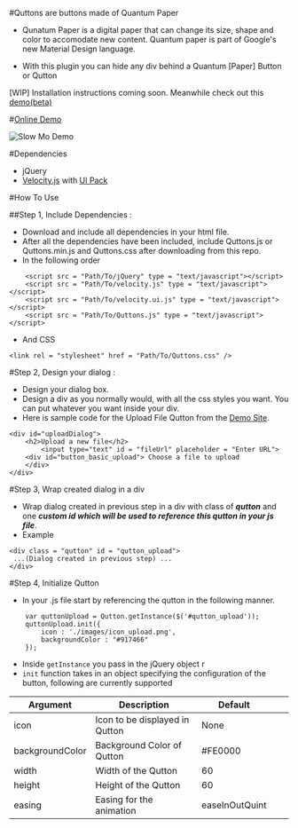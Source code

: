 #Quttons are buttons made of Quantum Paper
* Qunatum Paper is a digital paper that can change its size, shape and color to accomodate new content.
Quantum paper is part of Google's new Material Design language.

* With this plugin you can hide any div behind a Quantum [Paper] Button or Qutton

[WIP] Installation instructions coming soon.
Meanwhile check out this [demo(beta)](http://nashvail.github.io/Quttons)

#[Online Demo](http://nashvail.github.io/Quttons)

 ![Slow Mo Demo](http://i.imgur.com/I6xeQkn.gif)

#Dependencies 
* jQuery
* [Velocity.js](https://raw.githubusercontent.com/julianshapiro/velocity/master/velocity.js) with [UI Pack](https://raw.githubusercontent.com/julianshapiro/velocity/master/velocity.ui.js)

#How To Use 

##Step 1, Include Dependencies :
* Download and include all dependencies in your html file. 
* After all the dependencies have been included, include Quttons.js or Quttons.min.js and Quttons.css after downloading from this repo.
* In the following order
```
    <script src = "Path/To/jQuery" type = "text/javascript"></script>
	<script src = "Path/To/velocity.js" type = "text/javascript"></script>
	<script src = "Path/To/velocity.ui.js" type = "text/javascript"></script>
	<script src = "Path/To/Quttons.js" type = "text/javascript"></script>
```
* And CSS
```
<link rel = "stylesheet" href = "Path/To/Quttons.css" />
```

#Step 2, Design your dialog :
* Design your dialog box.
* Design a div as you normally would, with all the css styles you want. You can put whatever you want inside your div.
* Here is sample code for the Upload File Qutton from the [Demo Site](http://nashvail.github.io/Quttons).
```
<div id="uploadDialog">
	<h2>Upload a new file</h2>
		<input type="text" id = "fileUrl" placeholder = "Enter URL">
	<div id="button_basic_upload"> Choose a file to upload
	</div>
</div>
```

#Step 3, Wrap created dialog in a div
* Wrap dialog created in previous step in a div with class of ***qutton*** and one ***custom id which will be used to reference this qutton in your js file***.
* Example 
```
<div class = "qutton" id = "qutton_upload">
 ...(Dialog created in previous step) ...
</div>
```

#Step 4, Initialize Qutton
* In your .js file start by referencing the qutton in the following manner. 
```
	var quttonUpload = Qutton.getInstance($('#qutton_upload'));
	quttonUpload.init({
		icon : './images/icon_upload.png',
		backgroundColor : "#917466"
	});
```
* Inside `getInstance` you pass in the jQuery object r
* `init` function takes in an object specifying the configuration of the button, following are currently supported

|Argument   | Description  | Default  |   |   |
|---|---|---|---|---|
| icon  | Icon to be displayed in Qutton  | None  |   |   |
|  backgroundColor | Background Color of Qutton  | #FE0000  |   |   |
|  width | Width of the Qutton  | 60  |   |   |
|  height | Height of the Qutton  | 60  |   |   |
|  easing | Easing for the animation  | easeInOutQuint  |   |   |




